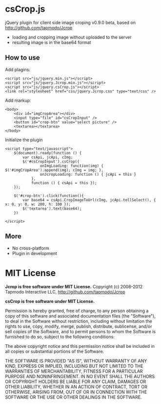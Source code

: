 csCrop.js
=========

jQuery plugin for client side image croping v0.9.0 beta, based on http://github.com/tapmodo/Jcrop

  - loading and cropping image without uploaded to the server
  - resulting image is in the base64 format

How to use
-----------
Add plagins:

```
<script src="js/jquery.min.js"></script>
<script src="js/jquery.Jcrop.min.js"></script>
<script src="js/jquery.csCrop.js"></script>
<link rel="stylesheet" href="css/jquery.Jcrop.css" type="text/css" />
```
Add markup:
```
<body>
    <div id="imgCropArea"></div>
    <input type="file" id="csCropInput" />
    <button id="crop-btn" value="select picture" />
    <textarea></textarea>
</body>
```
Initialize the plugin
```
<script type="text/javascript">
    $(document).ready(function () {
        var csApi, jcApi, cImg;
        $('#csCropInput').csCrop({
                onImgLoading: function(img) { $('#imgCropArea').append(img); cImg = img; },
                onJcropLoading: function () { jcApi = this }
            },
            function () { csApi = this });
    });
    
    $('#crop-btn').click(function(){
        var base64 = csApi.CropImageToUrl(cImg, jcApi.tellSelect(), { x: 0, y: 0, w: 200, h: 100 });
        $('textarea').text(base64);
    })
    
</script>

```


More
----------
 * No cross-platform
 * Plugin in development

MIT License
===========

**Jcrop is free software under MIT License.** Copyright (c) 2008-2012 Tapmodo Interactive LLC, http://github.com/tapmodo/Jcrop

**csCrop is free software under MIT License.**

Permission is hereby granted, free of charge, to any person obtaining
a copy of this software and associated documentation files (the
"Software"), to deal in the Software without restriction, including
without limitation the rights to use, copy, modify, merge, publish,
distribute, sublicense, and/or sell copies of the Software, and to
permit persons to whom the Software is furnished to do so, subject to
the following conditions:

The above copyright notice and this permission notice shall be
included in all copies or substantial portions of the Software.

THE SOFTWARE IS PROVIDED "AS IS", WITHOUT WARRANTY OF ANY KIND,
EXPRESS OR IMPLIED, INCLUDING BUT NOT LIMITED TO THE WARRANTIES OF
MERCHANTABILITY, FITNESS FOR A PARTICULAR PURPOSE AND
NONINFRINGEMENT. IN NO EVENT SHALL THE AUTHORS OR COPYRIGHT HOLDERS BE
LIABLE FOR ANY CLAIM, DAMAGES OR OTHER LIABILITY, WHETHER IN AN ACTION
OF CONTRACT, TORT OR OTHERWISE, ARISING FROM, OUT OF OR IN CONNECTION
WITH THE SOFTWARE OR THE USE OR OTHER DEALINGS IN THE SOFTWARE.